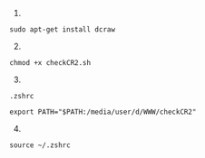 1.

```shell
sudo apt-get install dcraw
```

2.

```shell
chmod +x checkCR2.sh
```

3.

`.zshrc`

```shell
export PATH="$PATH:/media/user/d/WWW/checkCR2"
```

4.

```shell
source ~/.zshrc
```
